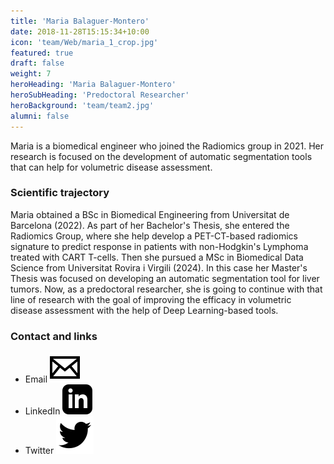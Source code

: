 ```yaml
---
title: 'Maria Balaguer-Montero'
date: 2018-11-28T15:15:34+10:00
icon: 'team/Web/maria_1_crop.jpg'
featured: true
draft: false
weight: 7
heroHeading: 'Maria Balaguer-Montero'
heroSubHeading: 'Predoctoral Researcher'
heroBackground: 'team/team2.jpg'
alumni: false
---
```


Maria is a biomedical engineer who joined the Radiomics group in 2021. Her research is focused on the development of automatic segmentation tools that can help for volumetric disease assessment.
                                                     <br/>

### Scientific trajectory
Maria obtained a BSc in Biomedical Engineering from Universitat de Barcelona (2022). As part of her Bachelor's Thesis, she entered the Radiomics Group, where she help develop a PET-CT-based radiomics signature to predict response in patients with non-Hodgkin's Lymphoma treated with CART T-cells. Then she pursued a MSc in Biomedical Data Science from Universitat Rovira i Virgili (2024). In this case her Master's Thesis was focused on developing an automatic segmentation tool for liver tumors. Now, as a predoctoral researcher, she is going to continue with that line of research with the goal of improving the efficacy in volumetric disease assessment with the help of Deep Learning-based tools.

### Contact and links
- Email [![profile](/social/mail.svg)](mailto:mbalaguer@vhio.net) 
- LinkedIn [![profile](/social/linkedin.svg)](http://linkedin.com/in/mariabalaguerm)
- Twitter [![profile](/social/twitter.svg)](https://twitter.com/mariabalaguerm)